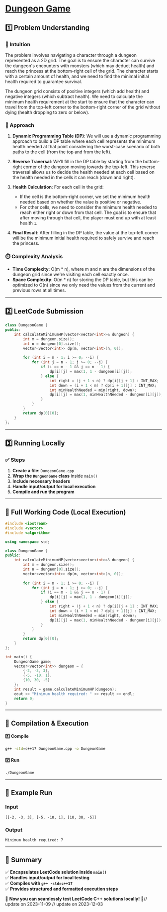 # **[Dungeon Game](https://leetcode.com/problems/dungeon-game/description/)**  

## **1️⃣ Problem Understanding**  
### **📌 Intuition**  
The problem involves navigating a character through a dungeon represented as a 2D grid. The goal is to ensure the character can survive the dungeon's encounters with monsters (which may deduct health) and reach the princess at the bottom-right cell of the grid. The character starts with a certain amount of health, and we need to find the minimal initial health required to guarantee survival.

The dungeon grid consists of positive integers (which add health) and negative integers (which subtract health). We need to calculate the minimum health requirement at the start to ensure that the character can travel from the top-left corner to the bottom-right corner of the grid without dying (health dropping to zero or below).

### **🚀 Approach**  
1. **Dynamic Programming Table (DP)**: We will use a dynamic programming approach to build a DP table where each cell represents the minimum health needed at that point considering the worst-case scenario of both paths to the cell (from the top and from the left).
  
2. **Reverse Traversal**: We'll fill in the DP table by starting from the bottom-right corner of the dungeon moving towards the top-left. This reverse traversal allows us to decide the health needed at each cell based on the health needed in the cells it can reach (down and right).

3. **Health Calculation**: For each cell in the grid:
   - If the cell is the bottom-right corner, we set the minimum health needed based on whether the value is positive or negative.
   - For other cells, we need to consider the minimum health needed to reach either right or down from that cell. The goal is to ensure that after moving through that cell, the player must end up with at least health `1`.

4. **Final Result**: After filling in the DP table, the value at the top-left corner will be the minimum initial health required to safely survive and reach the princess.

### **⏱️ Complexity Analysis**  
- **Time Complexity**: O(m * n), where m and n are the dimensions of the dungeon grid since we're visiting each cell exactly once.  
- **Space Complexity**: O(m * n) for storing the DP table, but this can be optimized to O(n) since we only need the values from the current and previous rows at all times.

---  

## **2️⃣ LeetCode Submission**  
```cpp
class DungeonGame {
public:
    int calculateMinimumHP(vector<vector<int>>& dungeon) {
        int m = dungeon.size();
        int n = dungeon[0].size();
        vector<vector<int>> dp(m, vector<int>(n, 0));
        
        for (int i = m - 1; i >= 0; --i) {
            for (int j = n - 1; j >= 0; --j) {
                if (i == m - 1 && j == n - 1) {
                    dp[i][j] = max(1, 1 - dungeon[i][j]);
                } else {
                    int right = (j + 1 < n) ? dp[i][j + 1] : INT_MAX;
                    int down = (i + 1 < m) ? dp[i + 1][j] : INT_MAX;
                    int minHealthNeeded = min(right, down);
                    dp[i][j] = max(1, minHealthNeeded - dungeon[i][j]);
                }
            }
        }
        return dp[0][0];
    }    
};
```  

---  

## **3️⃣ Running Locally**  
### **✅ Steps**  
1. **Create a file**: `DungeonGame.cpp`  
2. **Wrap the `DungeonGame` class** inside `main()`  
3. **Include necessary headers**  
4. **Handle input/output for local execution**  
5. **Compile and run the program**  

---  

## **📝 Full Working Code (Local Execution)**  
```cpp
#include <iostream>
#include <vector>
#include <algorithm>

using namespace std;

class DungeonGame {
public:
    int calculateMinimumHP(vector<vector<int>>& dungeon) {
        int m = dungeon.size();
        int n = dungeon[0].size();
        vector<vector<int>> dp(m, vector<int>(n, 0));
        
        for (int i = m - 1; i >= 0; --i) {
            for (int j = n - 1; j >= 0; --j) {
                if (i == m - 1 && j == n - 1) {
                    dp[i][j] = max(1, 1 - dungeon[i][j]);
                } else {
                    int right = (j + 1 < n) ? dp[i][j + 1] : INT_MAX;
                    int down = (i + 1 < m) ? dp[i + 1][j] : INT_MAX;
                    int minHealthNeeded = min(right, down);
                    dp[i][j] = max(1, minHealthNeeded - dungeon[i][j]);
                }
            }
        }
        return dp[0][0];
    }    
};

int main() {
    DungeonGame game;
    vector<vector<int>> dungeon = {
        {-2, -3, 3},
        {-5, -10, 1},
        {10, 30, -5}
    };
    int result = game.calculateMinimumHP(dungeon);
    cout << "Minimum health required: " << result << endl;
    return 0;
}
```  

---  

## **🔧 Compilation & Execution**  
#### **1️⃣ Compile**  
```bash
g++ -std=c++17 DungeonGame.cpp -o DungeonGame
```  

#### **2️⃣ Run**  
```bash
./DungeonGame
```  

---  

## **🎯 Example Run**  
### **Input**  
```
[[-2, -3, 3], [-5, -10, 1], [10, 30, -5]]
```  
### **Output**  
```
Minimum health required: 7
```  

---  

## **📌 Summary**  
✅ **Encapsulates LeetCode solution inside `main()`**  
✅ **Handles input/output for local testing**  
✅ **Compiles with `g++ -std=c++17`**  
✅ **Provides structured and formatted execution steps**  

🚀 **Now you can seamlessly test LeetCode C++ solutions locally!** 🚀// update on 2023-11-09
// update on 2023-12-03
